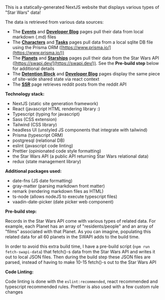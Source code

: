 This is a statically-generated NextJS website that displays various types of "Star Wars" data!

The data is retrieved from various data sources:

- The **[Events](/events)** and **[Developer Blog](/devblog)** pages pull their data from local markdown (.md) files
- The **[Characters](/characters)** and **[Tasks](/tasks)** pages pull data from a local sqlite DB file using the Prisma ORM ([https://www.prisma.io/](https://www.prisma.io/))
- The **[Planets](/planets)** and **[Starships](/starships)** pages pull their data from the Star Wars API ([https://swapi.dev/](https://swapi.dev/)). See the **Pre-build step** below for additional details
- The **[Detention Block](/detentionBlock)** and **[Developer Blog](/devblog)** pages display the same piece of site-wide shared state via react context
- The **[SSR](/ssr)** page retrieves reddit posts from the reddit API

**Technology stack:**

- NextJS (static site generation framework)
- React (javascript HTML rendering library :)
- Typescript (typing for javascript)
- Sass (CSS extension)
- Tailwind (CSS library)
- headless UI (unstyled JS components that integrate with tailwind)
- Prisma (typescript ORM)
- postgresql (relational DB)
- eslint (javascript code linting)
- Prettier (opinionated code style formatting)
- the Star Wars API (a public API returning Star Wars relational data)
- redux (state management library)

**Additional packages used:**

- date-fns (JS date formatting)
- gray-matter (parsing markdown front matter)
- remark (rendering markdown files as HTML)
- ts-node (allows nodeJS to execute typescript files)
- vaadin-date-picker (date picker web component)

**Pre-build step:**

Records in the Star Wars API come with various types of related data. For example, each Planet has an array of "residents/people" and an array of "films" associated with that Planet. As you can imagine, populating this related data for all 60 planets in the SWAPI adds to the build time.

In order to avoid this extra build time, I have a pre-build script (`npm run fetch-swapi-data`) that fetch()-s data from the Star Wars API and writes it out to local JSON files. Then during the build step these JSON files are parsed, instead of having to make 10-15 fetch()-s out to the Star Wars API

**Code Linting:**

Code linting is done with the `eslint:recommended`, react recommended and typescript recommended rules.  Prettier is also used with a few custom rule changes